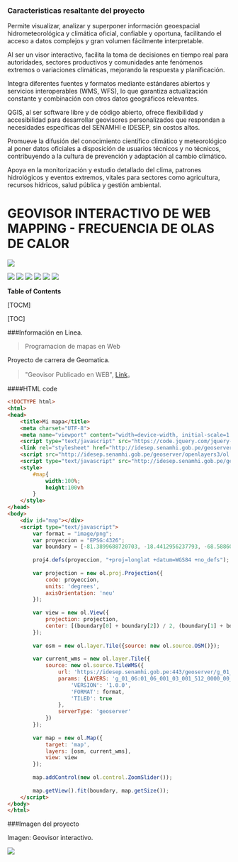 ### Caracteristicas resaltante del proyecto

Permite visualizar, analizar y superponer información geoespacial hidrometeorológica y climática oficial, confiable y oportuna, facilitando el acceso a datos complejos y gran volumen fácilmente interpretable.

Al ser un visor interactivo, facilita la toma de decisiones en tiempo real para autoridades, sectores productivos y comunidades ante fenómenos extremos o variaciones climáticas, mejorando la respuesta y planificación.

Integra diferentes fuentes y formatos mediante estándares abiertos y servicios interoperables (WMS, WFS), lo que garantiza actualización constante y combinación con otros datos geográficos relevantes.

QGIS, al ser software libre y de código abierto, ofrece flexibilidad y accesibilidad para desarrollar geovisores personalizados que respondan a necesidades específicas del SENAMHI e IDESEP, sin costos altos.

Promueve la difusión del conocimiento científico climático y meteorológico al poner datos oficiales a disposición de usuarios técnicos y no técnicos, contribuyendo a la cultura de prevención y adaptación al cambio climático.

Apoya en la monitorización y estudio detallado del clima, patrones hidrológicos y eventos extremos, vitales para sectores como agricultura, recursos hídricos, salud pública y gestión ambiental.

# GEOVISOR INTERACTIVO DE WEB MAPPING - FRECUENCIA DE OLAS DE CALOR

![](https://www.gob.pe/rails/active_storage/representations/redirect/eyJfcmFpbHMiOnsiZGF0YSI6MTMzMTQsInB1ciI6ImJsb2JfaWQifX0=--6fb0c941e8723378a0e3759d7726f076093a3452/eyJfcmFpbHMiOnsiZGF0YSI6eyJmb3JtYXQiOiJwbmciLCJyZXNpemVfdG9fbGltaXQiOltudWxsLDQ4XX0sInB1ciI6InZhcmlhdGlvbiJ9fQ==--830247c4bafe7cadca50817d8559bf1a09e3aa28/logo-Senamhi_gob_pe.png)


![](https://img.shields.io/github/stars/pandao/editor.md.svg) ![](https://img.shields.io/github/forks/pandao/editor.md.svg) ![](https://img.shields.io/github/tag/pandao/editor.md.svg) ![](https://img.shields.io/github/release/pandao/editor.md.svg) ![](https://img.shields.io/github/issues/pandao/editor.md.svg) ![](https://img.shields.io/bower/v/editor.md.svg)


**Table of Contents**

[TOCM]

[TOC]



###Información en Linea.

> Programacion de mapas en Web

Proyecto de carrera de Geomatica.
                    
> "Geovisor Publicado en WEB", [Link](https://frecuenciaolas-decalor-aiquipa.web.app/)。



####HTML code

```html
<!DOCTYPE html>
<html>
<head>
    <title>Mi mapa</title>
    <meta charset="UTF-8">
    <meta name="viewport" content="width=device-width, initial-scale=1.0">
    <script type="text/javascript" src="https://code.jquery.com/jquery-1.11.0.min.js"></script>
    <link rel="stylesheet" href="http://idesep.senamhi.gob.pe/geoserver/openlayers3/ol.css" type="text/css">
    <script src="http://idesep.senamhi.gob.pe/geoserver/openlayers3/ol.js" type="text/javascript"></script>
    <script type="text/javascript" src="http://idesep.senamhi.gob.pe/geovisoridesep/assets/plugins/openlayer/src/proj4js/proj4.js"></script>
    <style>
        #map{
            width:100%; 
            height:100vh
        }
    </style>
</head>
<body>
    <div id="map"></div>
    <script type="text/javascript">
        var format = "image/png";
        var proyeccion = "EPSG:4326";
        var boundary = [-81.3899688720703, -18.4412956237793, -68.5886001586914, 0.0298568718135357];
        
        proj4.defs(proyeccion, "+proj=longlat +datum=WGS84 +no_defs");
        
        var projection = new ol.proj.Projection({
            code: proyeccion,
            units: 'degrees',
            axisOrientation: 'neu'
        });
        
        var view = new ol.View({
            projection: projection,
            center: [(boundary[0] + boundary[2]) / 2, (boundary[1] + boundary[3]) / 2]
        });
        
        var osm = new ol.layer.Tile({source: new ol.source.OSM()});
        
        var current_wms = new ol.layer.Tile({
            source: new ol.source.TileWMS({
                url: 'https://idesep.senamhi.gob.pe:443/geoserver/g_01_06/wms',
                params: {LAYERS: 'g_01_06:01_06_001_03_001_512_0000_00_00',
                    'VERSION': '1.0.0',
                    'FORMAT': format,
                    'TILED': true
                },
                serverType: 'geoserver'
            })
        });
        
        var map = new ol.Map({
            target: 'map',
            layers: [osm, current_wms],
            view: view
        });
        
        map.addControl(new ol.control.ZoomSlider());
        
        map.getView().fit(boundary, map.getSize());
    </script>
</body>
</html>
```

###Imagen del proyecto

Imagen: Geovisor interactivo.

![](https://drive.google.com/file/d/1LQ6Zb_BXGYngOIRD0k_YmhVEQIpyy9d6/view?usp=sharing)
